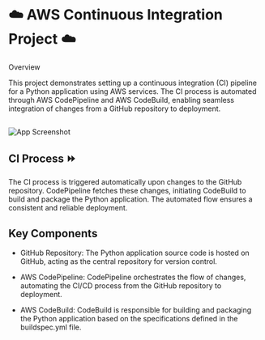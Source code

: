 
# ☁️ AWS Continuous Integration Project ☁️

Overview

This project demonstrates setting up a continuous integration (CI) pipeline for a Python application using AWS services. The CI process is automated through AWS CodePipeline and AWS CodeBuild, enabling seamless integration of changes from a GitHub repository to deployment.


## 

![App Screenshot](https://ecsworkshop.com/images/cd-pipeline.svg)


## CI Process ⏩

The CI process is triggered automatically upon changes to the GitHub repository. CodePipeline fetches these changes, initiating CodeBuild to build and package the Python application. The automated flow ensures a consistent and reliable deployment.


## Key Components

- GitHub Repository: The Python application source code is hosted on GitHub, acting as the central repository for version control.

- AWS CodePipeline: CodePipeline orchestrates the flow of changes, automating the CI/CD process from the GitHub repository to deployment.

- AWS CodeBuild: CodeBuild is responsible for building and packaging the Python application based on the specifications defined in the buildspec.yml file.
